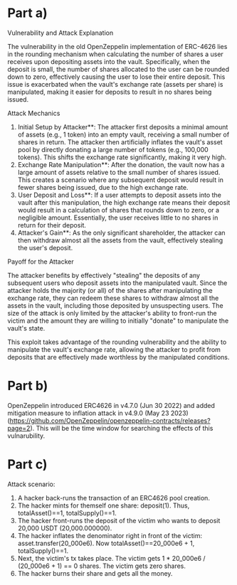 # Part a) 

Vulnerability and Attack Explanation

The vulnerability in the old OpenZeppelin implementation of ERC-4626 lies in the rounding mechanism when calculating the number of shares a user receives upon depositing assets into the vault. Specifically, when the deposit is small, the number of shares allocated to the user can be rounded down to zero, effectively causing the user to lose their entire deposit. This issue is exacerbated when the vault's exchange rate (assets per share) is manipulated, making it easier for deposits to result in no shares being issued.

Attack Mechanics

1. Initial Setup by Attacker**: The attacker first deposits a minimal amount of assets (e.g., 1 token) into an empty vault, receiving a small number of shares in return. The attacker then artificially inflates the vault's asset pool by directly donating a large number of tokens (e.g., 100,000 tokens). This shifts the exchange rate significantly, making it very high.
2. Exchange Rate Manipulation**: After the donation, the vault now has a large amount of assets relative to the small number of shares issued. This creates a scenario where any subsequent deposit would result in fewer shares being issued, due to the high exchange rate.
3. User Deposit and Loss**: If a user attempts to deposit assets into the vault after this manipulation, the high exchange rate means their deposit would result in a calculation of shares that rounds down to zero, or a negligible amount. Essentially, the user receives little to no shares in return for their deposit.
4. Attacker's Gain**: As the only significant shareholder, the attacker can then withdraw almost all the assets from the vault, effectively stealing the user's deposit.

Payoff for the Attacker

The attacker benefits by effectively "stealing" the deposits of any subsequent users who deposit assets into the manipulated vault. Since the attacker holds the majority (or all) of the shares after manipulating the exchange rate, they can redeem these shares to withdraw almost all the assets in the vault, including those deposited by unsuspecting users. The size of the attack is only limited by the attacker's ability to front-run the victim and the amount they are willing to initially "donate" to manipulate the vault's state.

This exploit takes advantage of the rounding vulnerability and the ability to manipulate the vault's exchange rate, allowing the attacker to profit from deposits that are effectively made worthless by the manipulated conditions.


# Part b)

OpenZeppelin introduced ERC4626 in v4.7.0 (Jun 30 2022) and added mitigation measure to inflation attack in v4.9.0 (May 23 2023) (https://github.com/OpenZeppelin/openzeppelin-contracts/releases?page=2). This will be the time window for searching the effects of this vulnarubility.


# Part c)
Attack scenario:
1. A hacker back-runs the transaction of an ERC4626 pool creation.
2. The hacker mints for themself one share: deposit(1). Thus, totalAsset()==1, totalSupply()==1.
3. The hacker front-runs the deposit of the victim who wants to deposit 20,000 USDT (20,000.000000).
4. The hacker inflates the denominator right in front of the victim: asset.transfer(20_000e6). Now totalAsset()==20_000e6 + 1, totalSupply()==1.
5. Next, the victim's tx takes place. The victim gets 1 * 20_000e6 / (20_000e6 + 1) == 0 shares. The victim gets zero shares.
6. The hacker burns their share and gets all the money.
